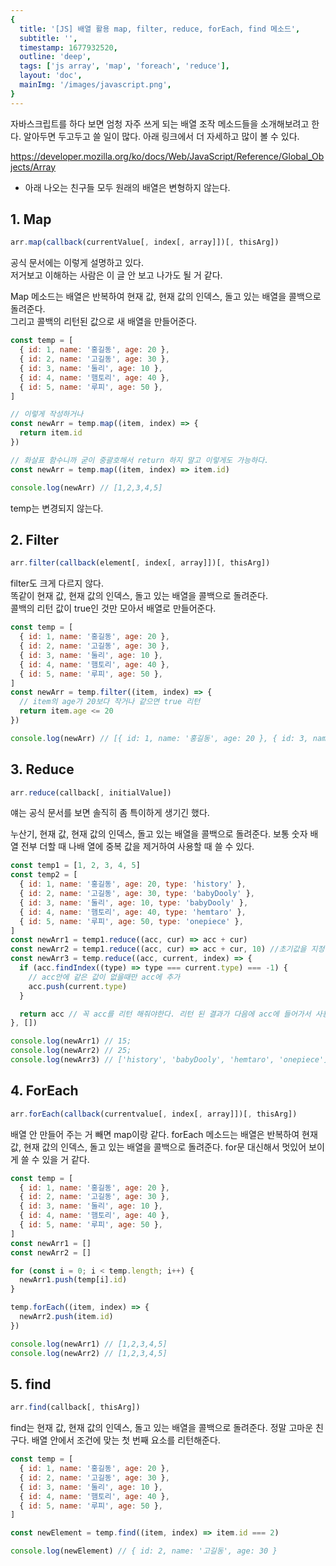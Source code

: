 ```yaml
---
{
  title: '[JS] 배열 활용 map, filter, reduce, forEach, find 메소드',
  subtitle: '',
  timestamp: 1677932520,
  outline: 'deep',
  tags: ['js array', 'map', 'foreach', 'reduce'],
  layout: 'doc',
  mainImg: '/images/javascript.png',
}
---
```


자바스크립트를 하다 보면 엄청 자주 쓰게 되는 배열 조작 메소드들을 소개해보려고 한다.
알아두면 두고두고 쓸 일이 많다.
아래 링크에서 더 자세하고 많이 볼 수 있다.

https://developer.mozilla.org/ko/docs/Web/JavaScript/Reference/Global_Objects/Array
<UrlEmbed url="https://developer.mozilla.org/ko/docs/Web/JavaScript/Reference/Global_Objects/Array" />

- 아래 나오는 친구들 모두 원래의 배열은 변형하지 않는다.

## 1. Map

```js
arr.map(callback(currentValue[, index[, array]])[, thisArg])
```

공식 문서에는 이렇게 설명하고 있다.  
저거보고 이해하는 사람은 이 글 안 보고 나가도 될 거 같다.

Map 메소드는 배열은 반복하여 현재 값, 현재 값의 인덱스, 돌고 있는 배열을 콜백으로 돌려준다.  
그리고 콜백의 리턴된 값으로 새 배열을 만들어준다.

```js
const temp = [
  { id: 1, name: '홍길동', age: 20 },
  { id: 2, name: '고길동', age: 30 },
  { id: 3, name: '둘리', age: 10 },
  { id: 4, name: '햄토리', age: 40 },
  { id: 5, name: '루피', age: 50 },
]

// 이렇게 작성하거나
const newArr = temp.map((item, index) => {
  return item.id
})

// 화살표 함수니까 굳이 중괄호해서 return 하지 말고 이렇게도 가능하다.
const newArr = temp.map((item, index) => item.id)

console.log(newArr) // [1,2,3,4,5]
```

temp는 변경되지 않는다.

## 2. Filter

```js
arr.filter(callback(element[, index[, array]])[, thisArg])
```

filter도 크게 다르지 않다.  
똑같이 현재 값, 현재 값의 인덱스, 돌고 있는 배열을 콜백으로 돌려준다.  
콜백의 리턴 값이 true인 것만 모아서 배열로 만들어준다.

```js
const temp = [
  { id: 1, name: '홍길동', age: 20 },
  { id: 2, name: '고길동', age: 30 },
  { id: 3, name: '둘리', age: 10 },
  { id: 4, name: '햄토리', age: 40 },
  { id: 5, name: '루피', age: 50 },
]
const newArr = temp.filter((item, index) => {
  // item의 age가 20보다 작거나 같으면 true 리턴
  return item.age <= 20
})

console.log(newArr) // [{ id: 1, name: '홍길동', age: 20 }, { id: 3, name: '둘리', age: 10 }]
```

## 3. Reduce

```js
arr.reduce(callback[, initialValue])
```

얘는 공식 문서를 보면 솔직히 좀 특이하게 생기긴 했다.

누산기, 현재 값, 현재 값의 인덱스, 돌고 있는 배열을 콜백으로 돌려준다.
보통 숫자 배열 전부 더할 때 나배 열에 중복 값을 제거하여 사용할 때 쓸 수 있다.

```js
const temp1 = [1, 2, 3, 4, 5]
const temp2 = [
  { id: 1, name: '홍길동', age: 20, type: 'history' },
  { id: 2, name: '고길동', age: 30, type: 'babyDooly' },
  { id: 3, name: '둘리', age: 10, type: 'babyDooly' },
  { id: 4, name: '햄토리', age: 40, type: 'hemtaro' },
  { id: 5, name: '루피', age: 50, type: 'onepiece' },
]
const newArr1 = temp1.reduce((acc, cur) => acc + cur)
const newArr2 = temp1.reduce((acc, cur) => acc + cur, 10) //초기값을 지정해줄 수도 있다.
const newArr3 = temp.reduce((acc, current, index) => {
  if (acc.findIndex((type) => type === current.type) === -1) {
    // acc안에 같은 값이 없을때만 acc에 추가
    acc.push(current.type)
  }

  return acc // 꼭 acc를 리턴 해줘야한다. 리턴 된 결과가 다음에 acc에 들어가서 사용됨.
}, [])

console.log(newArr1) // 15;
console.log(newArr2) // 25;
console.log(newArr3) // ['history', 'babyDooly', 'hemtaro', 'onepiece'];
```

## 4. ForEach 

```js
arr.forEach(callback(currentvalue[, index[, array]])[, thisArg])
```

배열 안 만들어 주는 거 빼면 map이랑 같다.
forEach 메소드는 배열은 반복하여 현재 값, 현재 값의 인덱스, 돌고 있는 배열을 콜백으로 돌려준다.
for문 대신해서 멋있어 보이게 쓸 수 있을 거 같다.

```js
const temp = [
  { id: 1, name: '홍길동', age: 20 },
  { id: 2, name: '고길동', age: 30 },
  { id: 3, name: '둘리', age: 10 },
  { id: 4, name: '햄토리', age: 40 },
  { id: 5, name: '루피', age: 50 },
]
const newArr1 = []
const newArr2 = []

for (const i = 0; i < temp.length; i++) {
  newArr1.push(temp[i].id)
}

temp.forEach((item, index) => {
  newArr2.push(item.id)
})

console.log(newArr1) // [1,2,3,4,5]
console.log(newArr2) // [1,2,3,4,5]
```

## 5. find

```js
arr.find(callback[, thisArg])
```

find는 현재 값, 현재 값의 인덱스, 돌고 있는 배열을 콜백으로 돌려준다.
정말 고마운 친구다. 배열 안에서 조건에 맞는 첫 번째 요소를 리턴해준다.

```js 
const temp = [
  { id: 1, name: '홍길동', age: 20 },
  { id: 2, name: '고길동', age: 30 },
  { id: 3, name: '둘리', age: 10 },
  { id: 4, name: '햄토리', age: 40 },
  { id: 5, name: '루피', age: 50 },
]

const newElement = temp.find((item, index) => item.id === 2)

console.log(newElement) // { id: 2, name: '고길동', age: 30 }
```
